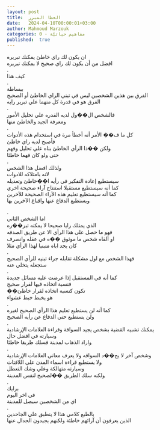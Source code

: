 ```yaml
---
layout: post
title:  الخطا المبرر
date:   2024-04-10T00:00:01+03:00
author: Mahmoud Marzouk
categories: 0 - مفاهيم حياتيّة
published:  true
---
```

ان يكون لك راي خاطئ يمكنك تبريره\
افضل من أن يكون لك راي صحيح لا يمكنك تبريره\
.\
كيف هذا\
.\
ببساطة\
الفرق بين هذين الشخصين ليس في تبني الراي الخاطئ أو الصحيح\
الفرق هو في قدرة كل منهما علي تبرير رايه\
.\
فالشخص ال��ول لديه القدره علي تحليل الأمور\
ومعرفة الجيد والخاطئ منها\
.\
كل ما ف�� الأمر أنه أخطأ مرة في استخدام هذه الأدوات\
فأصبح لديه راي خاطئ\
ولكن ��ذا الرأي الخاطئ بناه علي تحليل وفهم\
حتي ولو كان فهما خاطئا\
.\
ولذلك افضل هذا الشخص\
لانه بامتلاكه للادوات\
سيستطيع إعادة التفكير في رأيه ا��خاطئ وتعديله\
كما أنه سيستطيع مستقبلا استنتاج آراء صحيحة اخري\
كما أنه سيستطيع تعليم هذه الآراء الصحيحة للآخرين\
ويستطيع الدفاع عنها واقناع الآخرين بها

.\
اما الشخص الثاني\
الذي يمتلك رايا صحيحا لا يمكنه تبر��ره\
فهو ما حصل علي هذا الرأي الا عن طريق الصدفه\
او ألقاه شخص ما موثوق ��ه في عقله وانصرف\
كان يجد اباه متبنيا لهذا الرأي مثلا\
.\
فهذا الشخص مع اول مشكلة تقابله جراء تبنيه للرأي الصحيح\
ستجعله يتخلي عنه\
.\
كما أنه في المستقبل إذا عرضت عليه مسائل جديدة\
فنسبة اتخاذه فيها لقرار صحيح\
��تكون كنسبة اتخاذه لقرار خاطئ\
هو يخبط خبط عشواء\
.\
كما أنه لن يستطيع تعليم هذا الرأي الصحيح لغيره\
ولن يستطيع حتي الدفاع عن رأيه الصحيح\
.\
يمكنك تشبيه القضية بشخص يجيد السواقة وقراءة العلامات
الإرشادية\
وسيارته في افضل حال\
واراد الذهاب لمدينة فسلك طريقا خاطئا\
.\
وشخص آخر لا يج��د السواقه ولا يعرف معاني العلامات الإرشادية\
ولا يستطيع قراءة اسماء المدن علي اللافتات\
وسيارته متهالكة وعلي وشك التعطل\
ولكنه سلك الطريق ��لصحيح لنفس المدينة\
.\
برايك\
في اخر اليوم\
اي من الشخصين سيصل للمدينة\
.\
بالطبع كلامي هذا لا ينطبق علي الجاحدين\
الذين يعرفون أن آرائهم خاطئة ولكنهم يجيدون الجدال عنها
